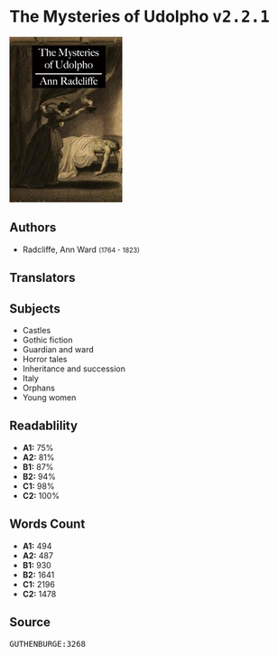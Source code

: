 # The Mysteries of Udolpho <kbd>v2.2.1</kbd>

![](./cover.medium.jpg "")

## Authors


 - Radcliffe, Ann Ward <small>(1764 - 1823)</small>

## Translators



## Subjects


 - Castles
 - Gothic fiction
 - Guardian and ward
 - Horror tales
 - Inheritance and succession
 - Italy
 - Orphans
 - Young women

## Readablility


 - **A1:** 75%
 - **A2:** 81%
 - **B1:** 87%
 - **B2:** 94%
 - **C1:** 98%
 - **C2:** 100%

## Words Count


 - **A1:** 494
 - **A2:** 487
 - **B1:** 930
 - **B2:** 1641
 - **C1:** 2196
 - **C2:** 1478

## Source


<kbd>GUTHENBURGE:3268</kbd>
